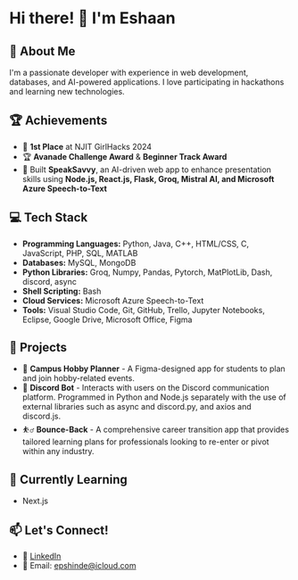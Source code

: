 # Hi there! 👋 I'm Eshaan

## 🚀 About Me
I'm a passionate developer with experience in web development, databases, and AI-powered applications. I love participating in hackathons and learning new technologies.

## 🏆 Achievements
- 🥇 **1st Place** at NJIT GirlHacks 2024
- 🏆 **Avanade Challenge Award** & **Beginner Track Award**
- 🎤 Built **SpeakSavvy**, an AI-driven web app to enhance presentation skills using **Node.js, React.js, Flask, Groq, Mistral AI, and Microsoft Azure Speech-to-Text**

## 💻 Tech Stack
- **Programming Languages:**  Python, Java, C++, HTML/CSS, C, JavaScript, PHP, SQL, MATLAB
- **Databases:** MySQL, MongoDB 
- **Python Libraries:** Groq, Numpy, Pandas, Pytorch, MatPlotLib, Dash, discord, async
- **Shell Scripting:** Bash
-  **Cloud Services:** Microsoft Azure Speech-to-Text
- **Tools:** Visual Studio Code, Git, GitHub, Trello, Jupyter Notebooks, Eclipse, Google Drive, Microsoft Office, Figma

## 🔨 Projects
- 🎨 **Campus Hobby Planner** - A Figma-designed app for students to plan and join hobby-related events.
- 🤖 **Discord Bot** -  Interacts with users on the Discord communication platform. Programmed in Python and Node.js separately with the use of external libraries such as async and discord.py, and axios and discord.js. 
- ⛹️‍♂️ **Bounce-Back** - A comprehensive career transition app that provides tailored learning plans for professionals looking to re-enter or pivot within any industry.

## 🌱 Currently Learning
- Next.js

## 📫 Let's Connect!
- 💼 [LinkedIn](https://www.linkedin.com/in/epshinde/)  
- 📧 Email: [epshinde@icloud.com](mailto:epshinde@icloud.com)
